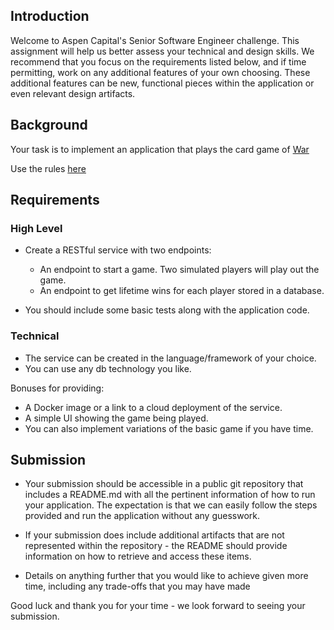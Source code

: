 ## Introduction

Welcome to Aspen Capital's Senior Software Engineer challenge. This assignment will help us better assess your technical and design skills. We recommend that you focus on the requirements listed below, and if time permitting, work on any additional features of your own choosing. These additional features can be new, functional pieces within the application or even relevant design artifacts.

## Background

Your task is to implement an application that plays the card game of [War](https://en.wikipedia.org/wiki/War_(card_game))

Use the rules [here](https://bicyclecards.com/how-to-play/war/)

## Requirements

### High Level

* Create a RESTful service with two endpoints:

	* An endpoint to start a game. Two simulated players will play out the game.
	* An endpoint to get lifetime wins for each player stored in a database.

* You should include some basic tests along with the application code.

### Technical

* The service can be created in the language/framework of your choice.
* You can use any db technology you like.

Bonuses for providing:

* A Docker image or a link to a cloud deployment of the service.
* A simple UI showing the game being played.
* You can also implement variations of the basic game if you have time.

## Submission
* Your submission should be accessible in a public git repository that includes a README.md with all the pertinent information of how to run your application. 
The expectation is that we can easily follow the steps provided and run the application without any guesswork.
* If your submission does include additional artifacts that are not represented within the repository - the README should provide information on how to retrieve and access these items.

* Details on anything further that you would like to achieve given more time, including any trade-offs that you may have made

Good luck and thank you for your time - we look forward to seeing your submission.
